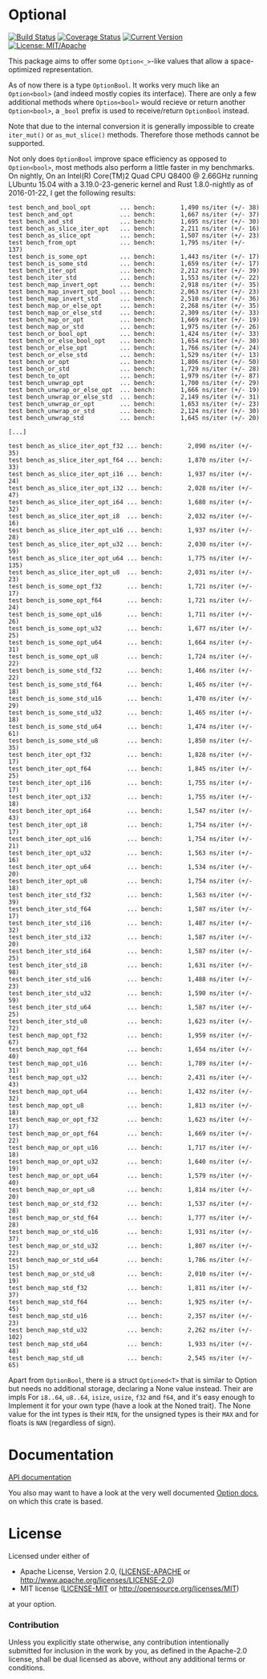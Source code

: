 # Optional

[![Build Status](https://travis-ci.org/llogiq/optional.svg)](https://travis-ci.org/llogiq/optional)
[![Coverage Status](https://coveralls.io/repos/llogiq/optional/badge.svg?branch=master&service=github)](https://coveralls.io/github/llogiq/optional?branch=master)
[![Current Version](http://meritbadge.herokuapp.com/optional)](https://crates.io/crates/optional)
[![License: MIT/Apache](https://img.shields.io/crates/l/optional.svg)](#License)

This package aims to offer some `Option<_>`-like values that allow a 
space-optimized representation.

As of now there is a type `OptionBool`. It works very much like an
`Option<bool>` (and indeed mostly copies its interface). There are only a few
additional methods where `Option<bool>` would recieve or return another 
`Option<bool>`, a `_bool` prefix is used to receive/return `OptionBool` 
instead.

Note that due to the internal conversion it is generally impossible to create
`iter_mut()` or `as_mut_slice()` methods. Therefore those methods cannot be
supported.

Not only does `OptionBool` improve space efficiency as opposed to 
`Option<bool>`, most methods also perform a little faster in my benchmarks. On 
nightly, On an Intel(R) Core(TM)2 Quad CPU Q8400 @ 
2.66GHz running LUbuntu 15.04 with a 3.19.0-23-generic kernel and Rust 
1.8.0-nightly as of 2016-01-22, I get the following results:

```
test bench_and_bool_opt        ... bench:       1,490 ns/iter (+/- 38)
test bench_and_opt             ... bench:       1,667 ns/iter (+/- 37)
test bench_and_std             ... bench:       1,695 ns/iter (+/- 30)
test bench_as_slice_iter_opt   ... bench:       2,211 ns/iter (+/- 16)
test bench_as_slice_opt        ... bench:       1,507 ns/iter (+/- 23)
test bench_from_opt            ... bench:       1,795 ns/iter (+/- 137)
test bench_is_some_opt         ... bench:       1,443 ns/iter (+/- 17)
test bench_is_some_std         ... bench:       1,659 ns/iter (+/- 17)
test bench_iter_opt            ... bench:       2,212 ns/iter (+/- 39)
test bench_iter_std            ... bench:       1,553 ns/iter (+/- 22)
test bench_map_invert_opt      ... bench:       2,918 ns/iter (+/- 35)
test bench_map_invert_opt_bool ... bench:       2,063 ns/iter (+/- 23)
test bench_map_invert_std      ... bench:       2,510 ns/iter (+/- 36)
test bench_map_or_else_opt     ... bench:       2,268 ns/iter (+/- 35)
test bench_map_or_else_std     ... bench:       2,309 ns/iter (+/- 33)
test bench_map_or_opt          ... bench:       1,669 ns/iter (+/- 19)
test bench_map_or_std          ... bench:       1,975 ns/iter (+/- 26)
test bench_or_bool_opt         ... bench:       1,424 ns/iter (+/- 33)
test bench_or_else_bool_opt    ... bench:       1,654 ns/iter (+/- 30)
test bench_or_else_opt         ... bench:       1,766 ns/iter (+/- 24)
test bench_or_else_std         ... bench:       1,529 ns/iter (+/- 13)
test bench_or_opt              ... bench:       1,806 ns/iter (+/- 50)
test bench_or_std              ... bench:       1,729 ns/iter (+/- 28)
test bench_to_opt              ... bench:       1,979 ns/iter (+/- 87)
test bench_unwrap_opt          ... bench:       1,700 ns/iter (+/- 29)
test bench_unwrap_or_else_opt  ... bench:       1,666 ns/iter (+/- 19)
test bench_unwrap_or_else_std  ... bench:       2,149 ns/iter (+/- 31)
test bench_unwrap_or_opt       ... bench:       1,653 ns/iter (+/- 23)
test bench_unwrap_or_std       ... bench:       2,124 ns/iter (+/- 30)
test bench_unwrap_std          ... bench:       1,645 ns/iter (+/- 20)

[...]

test bench_as_slice_iter_opt_f32 ... bench:       2,090 ns/iter (+/- 35)
test bench_as_slice_iter_opt_f64 ... bench:       1,870 ns/iter (+/- 33)
test bench_as_slice_iter_opt_i16 ... bench:       1,937 ns/iter (+/- 24)
test bench_as_slice_iter_opt_i32 ... bench:       2,028 ns/iter (+/- 47)
test bench_as_slice_iter_opt_i64 ... bench:       1,680 ns/iter (+/- 32)
test bench_as_slice_iter_opt_i8  ... bench:       2,032 ns/iter (+/- 16)
test bench_as_slice_iter_opt_u16 ... bench:       1,937 ns/iter (+/- 28)
test bench_as_slice_iter_opt_u32 ... bench:       2,030 ns/iter (+/- 59)
test bench_as_slice_iter_opt_u64 ... bench:       1,775 ns/iter (+/- 135)
test bench_as_slice_iter_opt_u8  ... bench:       2,031 ns/iter (+/- 23)
test bench_is_some_opt_f32       ... bench:       1,721 ns/iter (+/- 17)
test bench_is_some_opt_f64       ... bench:       1,721 ns/iter (+/- 24)
test bench_is_some_opt_u16       ... bench:       1,711 ns/iter (+/- 26)
test bench_is_some_opt_u32       ... bench:       1,677 ns/iter (+/- 25)
test bench_is_some_opt_u64       ... bench:       1,664 ns/iter (+/- 31)
test bench_is_some_opt_u8        ... bench:       1,724 ns/iter (+/- 22)
test bench_is_some_std_f32       ... bench:       1,466 ns/iter (+/- 22)
test bench_is_some_std_f64       ... bench:       1,465 ns/iter (+/- 18)
test bench_is_some_std_u16       ... bench:       1,470 ns/iter (+/- 29)
test bench_is_some_std_u32       ... bench:       1,465 ns/iter (+/- 18)
test bench_is_some_std_u64       ... bench:       1,474 ns/iter (+/- 61)
test bench_is_some_std_u8        ... bench:       1,850 ns/iter (+/- 35)
test bench_iter_opt_f32          ... bench:       1,828 ns/iter (+/- 17)
test bench_iter_opt_f64          ... bench:       1,845 ns/iter (+/- 25)
test bench_iter_opt_i16          ... bench:       1,755 ns/iter (+/- 17)
test bench_iter_opt_i32          ... bench:       1,755 ns/iter (+/- 18)
test bench_iter_opt_i64          ... bench:       1,547 ns/iter (+/- 43)
test bench_iter_opt_i8           ... bench:       1,754 ns/iter (+/- 17)
test bench_iter_opt_u16          ... bench:       1,754 ns/iter (+/- 21)
test bench_iter_opt_u32          ... bench:       1,563 ns/iter (+/- 16)
test bench_iter_opt_u64          ... bench:       1,534 ns/iter (+/- 20)
test bench_iter_opt_u8           ... bench:       1,754 ns/iter (+/- 18)
test bench_iter_std_f32          ... bench:       1,563 ns/iter (+/- 39)
test bench_iter_std_f64          ... bench:       1,587 ns/iter (+/- 17)
test bench_iter_std_i16          ... bench:       1,487 ns/iter (+/- 32)
test bench_iter_std_i32          ... bench:       1,587 ns/iter (+/- 20)
test bench_iter_std_i64          ... bench:       1,587 ns/iter (+/- 25)
test bench_iter_std_i8           ... bench:       1,631 ns/iter (+/- 98)
test bench_iter_std_u16          ... bench:       1,488 ns/iter (+/- 23)
test bench_iter_std_u32          ... bench:       1,590 ns/iter (+/- 59)
test bench_iter_std_u64          ... bench:       1,587 ns/iter (+/- 25)
test bench_iter_std_u8           ... bench:       1,623 ns/iter (+/- 72)
test bench_map_opt_f32           ... bench:       1,959 ns/iter (+/- 67)
test bench_map_opt_f64           ... bench:       1,654 ns/iter (+/- 40)
test bench_map_opt_u16           ... bench:       1,789 ns/iter (+/- 31)
test bench_map_opt_u32           ... bench:       2,431 ns/iter (+/- 43)
test bench_map_opt_u64           ... bench:       1,432 ns/iter (+/- 32)
test bench_map_opt_u8            ... bench:       1,813 ns/iter (+/- 18)
test bench_map_or_opt_f32        ... bench:       1,623 ns/iter (+/- 17)
test bench_map_or_opt_f64        ... bench:       1,669 ns/iter (+/- 22)
test bench_map_or_opt_u16        ... bench:       1,717 ns/iter (+/- 18)
test bench_map_or_opt_u32        ... bench:       1,640 ns/iter (+/- 19)
test bench_map_or_opt_u64        ... bench:       1,579 ns/iter (+/- 40)
test bench_map_or_opt_u8         ... bench:       1,814 ns/iter (+/- 20)
test bench_map_or_std_f32        ... bench:       1,537 ns/iter (+/- 28)
test bench_map_or_std_f64        ... bench:       1,777 ns/iter (+/- 28)
test bench_map_or_std_u16        ... bench:       1,931 ns/iter (+/- 37)
test bench_map_or_std_u32        ... bench:       1,807 ns/iter (+/- 22)
test bench_map_or_std_u64        ... bench:       1,786 ns/iter (+/- 15)
test bench_map_or_std_u8         ... bench:       2,010 ns/iter (+/- 19)
test bench_map_std_f32           ... bench:       1,811 ns/iter (+/- 37)
test bench_map_std_f64           ... bench:       1,925 ns/iter (+/- 45)
test bench_map_std_u16           ... bench:       2,357 ns/iter (+/- 23)
test bench_map_std_u32           ... bench:       2,262 ns/iter (+/- 102)
test bench_map_std_u64           ... bench:       1,933 ns/iter (+/- 48)
test bench_map_std_u8            ... bench:       2,545 ns/iter (+/- 65)
```

Apart from `OptionBool`, there is a struct `Optioned<T>` that is similar to 
Option but needs no additional storage, declaring a None value instead. Their 
are impls For `i8..64`, `u8..64`, `isize`, `usize`, `f32` and `f64`, and it's 
easy enough to Implement it for your own type (have a look at the Noned trait). 
The None value for the int types is their `MIN`, for the unsigned types is 
their `MAX` and for floats is `NAN` (regardless of sign).

# Documentation

[API documentation](http://llogiq.github.io/optional)

You also may want to have a look at the very well documented
[Option docs](http://doc.rust-lang.org/std/option/enum.Option.html), on which
this crate is based.

# License

Licensed under either of

 * Apache License, Version 2.0, ([LICENSE-APACHE](LICENSE-APACHE) or http://www.apache.org/licenses/LICENSE-2.0)
 * MIT license ([LICENSE-MIT](LICENSE-MIT) or http://opensource.org/licenses/MIT)

at your option.

### Contribution

Unless you explicitly state otherwise, any contribution intentionally
submitted for inclusion in the work by you, as defined in the Apache-2.0
license, shall be dual licensed as above, without any additional terms or
conditions.

